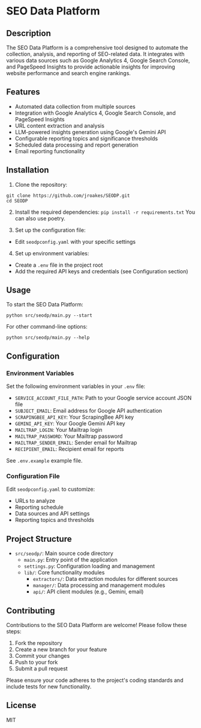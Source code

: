 # SEO Data Platform

## Description

The SEO Data Platform is a comprehensive tool designed to automate the collection, analysis, and reporting of SEO-related data. It integrates with various data sources such as Google Analytics 4, Google Search Console, and PageSpeed Insights to provide actionable insights for improving website performance and search engine rankings.

## Features

- Automated data collection from multiple sources
- Integration with Google Analytics 4, Google Search Console, and PageSpeed Insights
- URL content extraction and analysis
- LLM-powered insights generation using Google's Gemini API
- Configurable reporting topics and significance thresholds
- Scheduled data processing and report generation
- Email reporting functionality

## Installation

1. Clone the repository:
```
git clone https://github.com/jroakes/SEODP.git 
cd SEODP
```

2. Install the required dependencies:
`pip install -r requirements.txt`
You can also use poetry.

3. Set up the configuration file:
- Edit `seodpconfig.yaml` with your specific settings

4. Set up environment variables:
- Create a `.env` file in the project root
- Add the required API keys and credentials (see Configuration section)


## Usage

To start the SEO Data Platform:

`python src/seodp/main.py --start`


For other command-line options:

`python src/seodp/main.py --help`


## Configuration

### Environment Variables

Set the following environment variables in your `.env` file:

- `SERVICE_ACCOUNT_FILE_PATH`: Path to your Google service account JSON file
- `SUBJECT_EMAIL`: Email address for Google API authentication
- `SCRAPINGBEE_API_KEY`: Your ScrapingBee API key
- `GEMINI_API_KEY`: Your Google Gemini API key
- `MAILTRAP_LOGIN`: Your Mailtrap login
- `MAILTRAP_PASSWORD`: Your Mailtrap password
- `MAILTRAP_SENDER_EMAIL`: Sender email for Mailtrap
- `RECIPIENT_EMAIL`: Recipient email for reports

See `.env.example` example file.

### Configuration File

Edit `seodpconfig.yaml` to customize:

- URLs to analyze
- Reporting schedule
- Data sources and API settings
- Reporting topics and thresholds

## Project Structure

- `src/seodp/`: Main source code directory
  - `main.py`: Entry point of the application
  - `settings.py`: Configuration loading and management
  - `lib/`: Core functionality modules
    - `extractors/`: Data extraction modules for different sources
    - `manager/`: Data processing and management modules
    - `api/`: API client modules (e.g., Gemini, email)

## Contributing

Contributions to the SEO Data Platform are welcome! Please follow these steps:

1. Fork the repository
2. Create a new branch for your feature
3. Commit your changes
4. Push to your fork
5. Submit a pull request

Please ensure your code adheres to the project's coding standards and include tests for new functionality.

## License
MIT